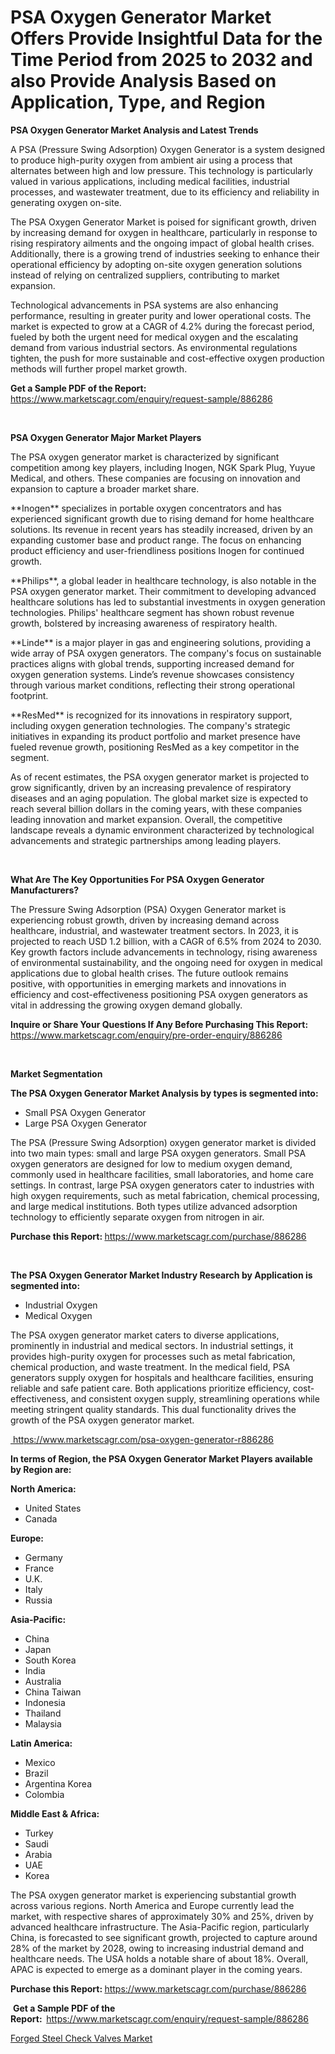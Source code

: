 <p><h1>PSA Oxygen Generator Market Offers Provide Insightful Data for the Time Period from 2025 to 2032 and also Provide Analysis Based on Application, Type, and Region</h1></p><p><strong>PSA Oxygen Generator Market Analysis and Latest Trends</strong></p>
<p><p>A PSA (Pressure Swing Adsorption) Oxygen Generator is a system designed to produce high-purity oxygen from ambient air using a process that alternates between high and low pressure. This technology is particularly valued in various applications, including medical facilities, industrial processes, and wastewater treatment, due to its efficiency and reliability in generating oxygen on-site.</p><p>The PSA Oxygen Generator Market is poised for significant growth, driven by increasing demand for oxygen in healthcare, particularly in response to rising respiratory ailments and the ongoing impact of global health crises. Additionally, there is a growing trend of industries seeking to enhance their operational efficiency by adopting on-site oxygen generation solutions instead of relying on centralized suppliers, contributing to market expansion.</p><p>Technological advancements in PSA systems are also enhancing performance, resulting in greater purity and lower operational costs. The market is expected to grow at a CAGR of 4.2% during the forecast period, fueled by both the urgent need for medical oxygen and the escalating demand from various industrial sectors. As environmental regulations tighten, the push for more sustainable and cost-effective oxygen production methods will further propel market growth.</p></p>
<p><strong>Get a Sample PDF of the Report:&nbsp;</strong> <a href="https://www.marketscagr.com/enquiry/request-sample/886286?utm_campaign=3550&utm_medium=2&utm_source=Github&utm_content=ia&utm_term=10042025&utm_id=psa-oxygen-generator">https://www.marketscagr.com/enquiry/request-sample/886286</a></p>
<p>&nbsp;</p>
<p><strong>PSA Oxygen Generator Major Market Players</strong></p>
<p><p>The PSA oxygen generator market is characterized by significant competition among key players, including Inogen, NGK Spark Plug, Yuyue Medical, and others. These companies are focusing on innovation and expansion to capture a broader market share.</p><p>**Inogen** specializes in portable oxygen concentrators and has experienced significant growth due to rising demand for home healthcare solutions. Its revenue in recent years has steadily increased, driven by an expanding customer base and product range. The focus on enhancing product efficiency and user-friendliness positions Inogen for continued growth.</p><p>**Philips**, a global leader in healthcare technology, is also notable in the PSA oxygen generator market. Their commitment to developing advanced healthcare solutions has led to substantial investments in oxygen generation technologies. Philips' healthcare segment has shown robust revenue growth, bolstered by increasing awareness of respiratory health.</p><p>**Linde** is a major player in gas and engineering solutions, providing a wide array of PSA oxygen generators. The company's focus on sustainable practices aligns with global trends, supporting increased demand for oxygen generation systems. Linde’s revenue showcases consistency through various market conditions, reflecting their strong operational footprint.</p><p>**ResMed** is recognized for its innovations in respiratory support, including oxygen generation technologies. The company's strategic initiatives in expanding its product portfolio and market presence have fueled revenue growth, positioning ResMed as a key competitor in the segment.</p><p>As of recent estimates, the PSA oxygen generator market is projected to grow significantly, driven by an increasing prevalence of respiratory diseases and an aging population. The global market size is expected to reach several billion dollars in the coming years, with these companies leading innovation and market expansion. Overall, the competitive landscape reveals a dynamic environment characterized by technological advancements and strategic partnerships among leading players.</p></p>
<p>&nbsp;</p>
<p><strong>What Are The Key Opportunities For PSA Oxygen Generator Manufacturers?</strong></p>
<p><p>The Pressure Swing Adsorption (PSA) Oxygen Generator market is experiencing robust growth, driven by increasing demand across healthcare, industrial, and wastewater treatment sectors. In 2023, it is projected to reach USD 1.2 billion, with a CAGR of 6.5% from 2024 to 2030. Key growth factors include advancements in technology, rising awareness of environmental sustainability, and the ongoing need for oxygen in medical applications due to global health crises. The future outlook remains positive, with opportunities in emerging markets and innovations in efficiency and cost-effectiveness positioning PSA oxygen generators as vital in addressing the growing oxygen demand globally.</p></p>
<p><strong>Inquire or Share Your Questions If Any Before Purchasing This Report:</strong> <a href="https://www.marketscagr.com/enquiry/pre-order-enquiry/886286?utm_campaign=3550&utm_medium=2&utm_source=Github&utm_content=ia&utm_term=10042025&utm_id=psa-oxygen-generator">https://www.marketscagr.com/enquiry/pre-order-enquiry/886286</a></p>
<p>&nbsp;</p>
<p><strong>Market Segmentation</strong></p>
<p><strong>The PSA Oxygen Generator Market Analysis by types is segmented into:</strong></p>
<p><ul><li>Small PSA Oxygen Generator</li><li>Large PSA Oxygen Generator</li></ul></p>
<p><p>The PSA (Pressure Swing Adsorption) oxygen generator market is divided into two main types: small and large PSA oxygen generators. Small PSA oxygen generators are designed for low to medium oxygen demand, commonly used in healthcare facilities, small laboratories, and home care settings. In contrast, large PSA oxygen generators cater to industries with high oxygen requirements, such as metal fabrication, chemical processing, and large medical institutions. Both types utilize advanced adsorption technology to efficiently separate oxygen from nitrogen in air.</p></p>
<p><strong>Purchase this Report:&nbsp;</strong><a href="https://www.marketscagr.com/purchase/886286?utm_campaign=3550&utm_medium=2&utm_source=Github&utm_content=ia&utm_term=10042025&utm_id=psa-oxygen-generator">https://www.marketscagr.com/purchase/886286</a></p>
<p>&nbsp;</p>
<p><strong>The PSA Oxygen Generator Market Industry Research by Application is segmented into:</strong></p>
<p><ul><li>Industrial Oxygen</li><li>Medical Oxygen</li></ul></p>
<p><p>The PSA oxygen generator market caters to diverse applications, prominently in industrial and medical sectors. In industrial settings, it provides high-purity oxygen for processes such as metal fabrication, chemical production, and waste treatment. In the medical field, PSA generators supply oxygen for hospitals and healthcare facilities, ensuring reliable and safe patient care. Both applications prioritize efficiency, cost-effectiveness, and consistent oxygen supply, streamlining operations while meeting stringent quality standards. This dual functionality drives the growth of the PSA oxygen generator market.</p></p>
<p><a href="https://www.marketscagr.com/psa-oxygen-generator-r886286?utm_campaign=3550&utm_medium=2&utm_source=Github&utm_content=ia&utm_term=10042025&utm_id=psa-oxygen-generator">&nbsp;https://www.marketscagr.com/psa-oxygen-generator-r886286</a></p>
<p><strong>In terms of Region, the PSA Oxygen Generator Market Players available by Region are:</strong></p>
<p>
    <p> <strong> North America: </strong>
        <ul>
            <li>United States</li>
            <li>Canada</li>
        </ul>
        </p> 
    <p> <strong> Europe: </strong>
        <ul>
            <li>Germany</li>
            <li>France</li>
            <li>U.K.</li>
            <li>Italy</li>
            <li>Russia</li>
        </ul>
        </p> 
    <p> <strong> Asia-Pacific: </strong>
        <ul>
            <li>China</li>
            <li>Japan</li>
            <li>South Korea</li>
            <li>India</li>
            <li>Australia</li>
            <li>China Taiwan</li>
            <li>Indonesia</li>
            <li>Thailand</li>
            <li>Malaysia</li>
        </ul>
        </p> 
    <p> <strong> Latin America: </strong>
        <ul>
            <li>Mexico</li>
            <li>Brazil</li>
            <li>Argentina Korea</li>
            <li>Colombia</li>
        </ul>
        </p> 
    <p> <strong> Middle East & Africa: </strong>
        <ul>
            <li>Turkey</li>
            <li>Saudi</li>
            <li>Arabia</li>
            <li>UAE</li>
            <li>Korea</li>
        </ul>
    </p>
    </p>
<p><p>The PSA oxygen generator market is experiencing substantial growth across various regions. North America and Europe currently lead the market, with respective shares of approximately 30% and 25%, driven by advanced healthcare infrastructure. The Asia-Pacific region, particularly China, is forecasted to see significant growth, projected to capture around 28% of the market by 2028, owing to increasing industrial demand and healthcare needs. The USA holds a notable share of about 18%. Overall, APAC is expected to emerge as a dominant player in the coming years.</p></p>
<p><strong>Purchase this Report: </strong><a href="https://www.marketscagr.com/purchase/886286?utm_campaign=3550&utm_medium=2&utm_source=Github&utm_content=ia&utm_term=10042025&utm_id=psa-oxygen-generator">https://www.marketscagr.com/purchase/886286</a></p>
<p>&nbsp;<strong>Get a Sample PDF of the Report:&nbsp;&nbsp;</strong><a href="https://www.marketscagr.com/enquiry/request-sample/886286?utm_campaign=3550&utm_medium=2&utm_source=Github&utm_content=ia&utm_term=10042025&utm_id=psa-oxygen-generator">https://www.marketscagr.com/enquiry/request-sample/886286</a></p>
<p><strong></strong></p>
<p><p><a href="https://github.com/leptouwrites/Market-Research-Report-List-1/blob/main/forged-steel-check-valves-market.md?utm_campaign=3550&utm_medium=2&utm_source=Github&utm_content=ia&utm_term=10042025&utm_id=psa-oxygen-generator">Forged Steel Check Valves Market</a></p></p>